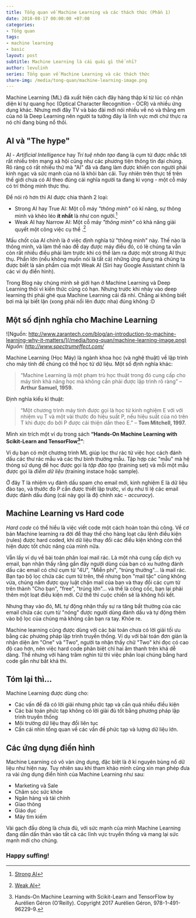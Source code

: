 ```yaml
---
title: Tổng quan về Machine Learning và các thách thức (Phần 1)
date: 2018-08-17 00:00:00 +07:00
categories:
- Tổng quan
tags:
- machine learning
- basic
layout: post
subtitle: Machine Learning là cái quái gì thế nhỉ?
author: levulinh
series: Tổng quan về Machine Learning và các thách thức
share-img: /media/tong-quan/machine-learning-image.png
---
```


Machine Learning (ML) đã xuất hiện cách đây hàng thập kỉ từ lúc có nhận diện kí tự quang học (Optical Character Recognition - OCR) và nhiều ứng dụng khác. Nhưng mới đây TV và báo đài mới nói nhiều về nó và thằng em của nó là Deep Learning nên người ta tưởng đây là lĩnh vực mới  chứ thực ra nó chỉ đang bùng nổ thôi.

## AI và "The hype"

AI - *Artificial Intelligence* hay *Trí tuệ nhân tạo* đang là cụm từ được nhắc tới rất nhiều trên mạng xã hội cũng như các phương tiện thông tin đại chúng. Rõ ràng có rất nhiều thứ mà "AI" đã và đang làm được khiến con người phải kinh ngạc và sức mạnh của nó là khỏi bàn cãi. Tuy nhiên trên thực tế trên thế giới chưa có AI theo đúng cái nghĩa người ta đang kì vọng - một cỗ máy có trí thông minh thực thụ.

Để nói rõ hơn thì AI được chia thành 2 loại:
  - Strong AI hay True AI: Một cỗ máy *"thông minh"* có kĩ năng, sự thông minh và khéo léo **ít nhất** là như con người.[^1]
  - Weak AI hay Narrow AI: Một cỗ máy *"thông minh"* có khả năng giải quyết một công việc cụ thể .[^2]

Mấu chốt của AI chính là ở việc định nghĩa từ "thông minh" này. Thế nào là thông minh, và làm thế nào để dạy được máy điều đó, có lẽ chúng ta vẫn còn rất nhiều điều phải làm trước khi có thể làm ra được một strong AI thực thụ. Phần lớn (nếu không muốn nói là tất cả) những ứng dụng mà chúng ta được biết là sản phẩm của một Weak AI (Siri hay Google Assistant chính là các ví dụ điển hình). 

Trong Blog này chúng mình sẽ giới hạn ở Machine Learning và Deep Learning thôi vì kiến thức cũng có hạn. Nhưng trước khi nhảy vào deep learning thì phải ghé qua Machine Learning cái đã nhỉ. Chẳng ai không biết bơi mà lại biết lặn (xong phải nổi lên được nha) đúng không :D

## Một số định nghĩa cho Machine Learning

![Nguồn: http://www.zarantech.com/blog/an-introduction-to-machine-learning-why-it-matters/](/media/tong-quan/machine-learning-image.png)
*Nguồn: <http://www.spectrumeffect.com/>*

Machine Learning (Học Máy) là ngành khoa học (và nghệ thuật) về lập trình cho máy tính để chúng có thể học từ dữ liệu.
Một số định nghĩa khác:
> “Machine Learning là một phạm trù học thuật trong đó cung cấp cho máy tính khả năng học mà không cần phải được lập trình rõ ràng” – **Arthur Samuel, 1959.**

Định nghĩa kiểu kĩ thuật:

> “Một chương trình máy tính được gọi là học từ kinh nghiệm E với với nhiệm vụ T và một vài thước đo hiệu suất P, nếu hiệu suất của nó trên T khi được đo bởi P được cải thiện dần theo E.” – **Tom Mitchell, 1997.**

Mình xin trích một ví dụ trong sách **“Hands-On Machine Learning with Scikit-Learn and TensorFlow[^3]”**:

Ví dụ bạn có một chương trình ML giúp lọc thư rác từ việc học cách đánh dấu các thư rác mẫu và các thư bình thường mẫu. Tập hợp các "mẫu" mà hệ thóng sử dụng để học được gọi là *tập đào tạo* (training set) và mỗi một mẫu được gọi là *điểm dữ liệu* (training instace hoặc sample).

Ở đây T là nhiệm vụ đánh dấu spam cho email mới, kinh nghiệm E là dữ liệu đào tạo, và thước đo P cần được thiết lập trước, ví dụ như tỉ lệ các email được đánh dấu đúng (cái này gọi là độ chính xác - *accuracy*).

## Machine Learning vs Hard code

*Hard code* có thể hiểu là việc viết code một cách hoàn toàn thủ công. Về cơ bản Machine learning ra đời để thay thế cho hàng loạt câu lệnh điều kiện (rules) được hard coded, khi dữ liệu thay đổi các điều kiện không còn thể hiện được tốt chức năng của mình nữa.

Vẫn lấy ví dụ về bài toán phân loại mail rác. Là một nhà cung cấp dịch vụ email, bạn nhận thấy rằng gần đây người dùng của bạn có xu hướng đánh dấu các email có chứ cụm từ "4U", "Miễn phí", "trúng thưởng"... là mail rác. Bạn tạo bộ lọc chứa các cụm từ trên, thế nhưng bọn "mail tặc" cũng không vừa, chúng nắm được quy luật chặn mail của bạn và thay đổi các cụm từ trên thành "Cho bạn", "free", "trúng lớn"... và thế là công cốc, bạn lại phải thêm một loạt điều kiện mới. Cứ thế thì cuộc chiến sẽ là không hồi kết.

Nhưng thay vào đó, ML tự động nhận thấy sự ra tăng bất thường của các email chứa các cụm từ "nóng" được người dùng đánh dấu và tự động thêm vào bộ lọc của chúng mà không cần bạn ra tay. Khỏe re.

Machine learning cũng được dùng với các bài toán chưa có lời giải tối ưu bằng các phương pháp lập trình truyền thống. Ví dụ với bài toán đơn giản là nhận diện âm "One" và "Two", người ta nhận thấy chữ "Two" khi đọc có cao độ cao hơn, nên việc hard code phân biệt chỉ hai âm thanh trên khá dễ dàng. Thế nhưng với hàng trăm nghìn từ thì việc phân loại chúng bằng hard code gần như bất khả thi.

## Tóm lại thì...
Machine Learning được dùng cho:
  - Các vấn đề đã có lời giải nhưng phức tạp và cần quá nhiều điều kiện
  - Các bài toán phức tạp không có lời giải đủ tốt bằng phương pháp lập trình truyền thống
  - Môi trường dữ liệu thay đổi liên tục
  - Cần cái nhìn tổng quan về các vấn đề phức tạp và lượng dữ liệu lớn.

## Các ứng dụng điển hình
Machine Learning có vô vàn ứng dụng, đặc biệt là ở kỉ nguyên bùng nổ dữ liệu như hiện nay. Tuy nhiên sau khi tham khảo mình cũng xin mạn phép đưa ra vài ứng dụng điển hình của Machine Learning như sau:
- Marketing và Sale
- Chăm sóc sức khỏe
- Ngân hàng và tài chính
- Giao thông
- Giáo dục
- Máy tìm kiếm

Vài gạch đầu dòng là chưa đủ, với sức mạnh của mình Machine Learning đang dần dấn thân vào tất cả các lĩnh vực truyền thống và mang lại sức mạnh mới cho chúng.

### Happy suffing!

[^3]: Hands-On Machine Learning with Scikit-Learn and TensorFlow by Aurélien Géron (O’Reilly). Copyright 2017 Aurélien Géron, 978-1-491-96229-9.
[^1]: [Strong AI](https://en.wikipedia.org/wiki/Strong_AI)
[^2]: [Weak AI](https://en.wikipedia.org/wiki/Weak_AI)
